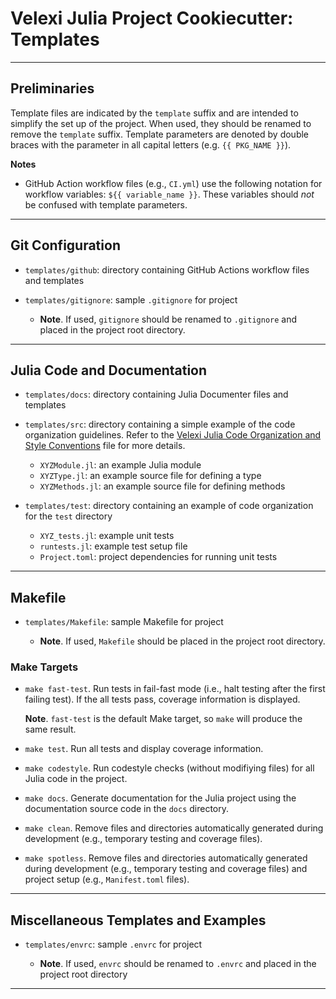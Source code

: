 Velexi Julia Project Cookiecutter: Templates
============================================

--------------------------------------------------------------------------------------------
## Preliminaries

Template files are indicated by the `template` suffix and are intended to simplify the
set up of the project. When used, they should be renamed to remove the `template`
suffix. Template parameters are denoted by double braces with the parameter in all
capital letters (e.g. `{{ PKG_NAME }}`).

__Notes__

* GitHub Action workflow files (e.g., `CI.yml`) use the following notation for workflow
  variables: `${{ variable_name }}`. These variables should _not_ be confused with
  template parameters.

--------------------------------------------------------------------------------------------

## Git Configuration

* `templates/github`: directory containing GitHub Actions workflow files and templates

* `templates/gitignore`: sample `.gitignore` for project

  * __Note__. If used, `gitignore` should be renamed to `.gitignore` and placed in the
    project root directory.

--------------------------------------------------------------------------------------------

## Julia Code and Documentation

* `templates/docs`: directory containing Julia Documenter files and templates

* `templates/src`: directory containing a simple example of the code organization
  guidelines.
  Refer to the [Velexi Julia Code Organization and Style Conventions][vlxi-code-conventions]
  file for more details.

  * `XYZModule.jl`: an example Julia module
  * `XYZType.jl`: an example source file for defining a type
  * `XYZMethods.jl`: an example source file for defining methods

* `templates/test`: directory containing an example of code organization for the `test`
  directory

  * `XYZ_tests.jl`: example unit tests
  * `runtests.jl`: example test setup file
  * `Project.toml`: project dependencies for running unit tests

--------------------------------------------------------------------------------------------

## Makefile

* `templates/Makefile`: sample Makefile for project

  * __Note__. If used, `Makefile` should be placed in the project root directory.

### Make Targets

* `make fast-test`. Run tests in fail-fast mode (i.e., halt testing after the first
  failing test). If the all tests pass, coverage information is displayed.

  __Note__. `fast-test` is the default Make target, so `make` will produce the same result.

* `make test`. Run all tests and display coverage information.

* `make codestyle`. Run codestyle checks (without modifiying files) for all Julia code in
  the project.

* `make docs`. Generate documentation for the Julia project using the documentation source
  code in the `docs` directory.

* `make clean`. Remove files and directories automatically generated during development
  (e.g., temporary testing and coverage files).

* `make spotless`. Remove files and directories automatically generated during development
  (e.g., temporary testing and coverage files) and project setup (e.g., `Manifest.toml`
  files).

--------------------------------------------------------------------------------------------

## Miscellaneous Templates and Examples

* `templates/envrc`: sample `.envrc` for project

  * __Note__. If used, `envrc` should be renamed to `.envrc` and placed in the project
    root directory

--------------------------------------------------------------------------------------------

[------------------------------------- REFERENCES -------------------------------------]: #

[vlxi-code-conventions]: ../docs/VLXI-Julia-Code-Organization-and-Style-Conventions.md
